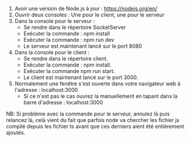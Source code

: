 1. Avoir une version de Node.js à jour : https://nodejs.org/en/
2. Ouvrir deux consoles : Une pour le client, une pour le serveur
3. Dans la console pour le serveur :
    * Se rendre dans le répertoire SocketServer
    * Exécuter la commande : npm install
    * Exécuter la commande : npm run dev
    * Le serveur est maintenant lancé sur le port 8080
4. Dans la console pour le client :
    * Se rendre dans le répertoire client.
    * Exécuter la commande : npm install.
    * Exécuter la commande npm run start.
    * Le client est maintenant lancé sur le port 3000.
5. Normalement une fenêtre s'est ouverte dans votre navigateur web à l'adresse : localhost:3000
    * Si ce n'est pas le cas ouvrez la manuellement en tapant dans la barre d'adresse : localhost:3000
    
NB: Si problème avec la commande pour le serveur, annulez là puis relancez là, 
celà vient du fait que parfois node va chercher les fichier js
compilé depuis les fichier ts avant que ces derniers aient été entièrement ajoutés.